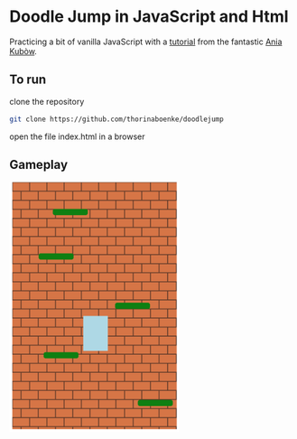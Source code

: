 # Doodle Jump in JavaScript and Html

Practicing a bit of vanilla JavaScript with a [tutorial](https://www.youtube.com/watch?v=YSEsSs3hB6A) from the fantastic [Ania Kubòw](https://www.youtube.com/channel/UC5DNytAJ6_FISueUfzZCVsw).

## To run
clone the repository
```bash
git clone https://github.com/thorinaboenke/doodlejump
```

open the file index.html in a browser

## Gameplay
<img src="https://github.com/thorinaboenke/doodlejump/blob/master/doodlejump.png" width="300" alt='doodlejump screenshot'>

